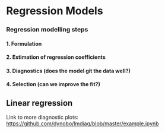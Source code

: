 # Regression Models

### Regression modelling steps

#### 1. Formulation

#### 2. Estimation of regression coefficients
#### 3. Diagnostics (does the model git the data well?)
#### 4. Selection (can we improve the fit?)

## Linear regression

Link to more diagnostic plots:
https://github.com/dynobo/lmdiag/blob/master/example.ipynb
